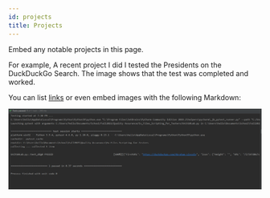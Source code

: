 ```yaml
---
id: projects
title: Projects
---
```


Embed any notable projects in this page.

For example, A recent project I did I tested the Presidents on the DuckDuckGo Search. The image shows that the test was completed and worked.

You can list [links](https://raw.githubusercontent.com/mdem20/tech-portfolio/main/assets/Unit10-test.PNG)
or even embed images with the following Markdown:

![Add alternate text for image](./assets/Unit10-test.png)
